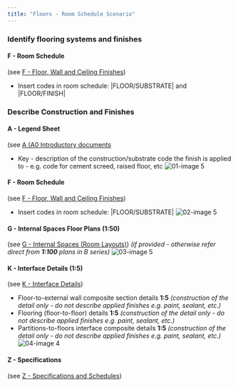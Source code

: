 ```yaml
---
title: "Floors - Room Schedule Scenario"
---
```

### Identify flooring systems and finishes

#### F - Room Schedule
(see [F - Floor, Wall and Ceiling Finishes](content/notes/1_Documentation%20Codex/1b_Alphabet/F%20-%20Floor,%20Wall%20and%20Ceiling%20Finishes.md))
- Insert codes in room schedule: \|FLOOR/SUBSTRATE\| and  \|FLOOR/FINISH\| 

### Describe Construction and Finishes

#### A - Legend Sheet
(see [A (A0 Introductory documents](content/notes/1_Documentation%20Codex/1b_Alphabet/A%20(A0%20Introductory%20documents.md))
- Key - description of the construction/substrate code the finish is applied to - e.g. code for cement screed, raised floor, etc
![01-image 5](notes/1_Documentation%20Codex/1c_Building%20Components/assets/01-image%205.svg)

#### F - Room Schedule
(see [F - Floor, Wall and Ceiling Finishes](content/notes/1_Documentation%20Codex/1b_Alphabet/F%20-%20Floor,%20Wall%20and%20Ceiling%20Finishes.md))
- Insert codes in room schedule: \|FLOOR/SUBSTRATE\|
![02-image 5](notes/1_Documentation%20Codex/1c_Building%20Components/assets/02-image%205.svg)


#### G - Internal Spaces Floor Plans (1:50)
(see [G - Internal Spaces (Room Layouts)](content/notes/1_Documentation%20Codex/1b_Alphabet/G%20-%20Internal%20Spaces%20(Room%20Layouts).md))
_(if provided - otherwise refer direct from **1:100** plans in B series)_
![03-image 5](notes/1_Documentation%20Codex/1c_Building%20Components/assets/03-image%205.svg)

#### K - Interface Details (1:5)
(see [K - Interface Details](content/notes/1_Documentation%20Codex/1b_Alphabet/K%20-%20Interface%20Details.md))
- Floor-to-external wall composite section details **1:5** _(construction of the detail only - do not describe applied finishes e.g. paint, sealant, etc.)_
- Flooring (floor-to-floor) details **1:5** _(construction of the detail only - do not describe applied finishes e.g. paint, sealant, etc.)_
- Partitions-to-floors interface composite details **1:5** _(construction of the detail only - do not describe applied finishes e.g. paint, sealant, etc.)_
![04-image 4](notes/1_Documentation%20Codex/1c_Building%20Components/assets/04-image%204.svg)

#### Z - Specifications
(see [Z - Specifications and Schedules](content/notes/1_Documentation%20Codex/1b_Alphabet/Z%20-%20Specifications%20and%20Schedules.md))